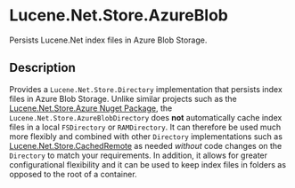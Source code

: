 # Lucene.Net.Store.AzureBlob

Persists Lucene.Net index files in Azure Blob Storage.

## Description

Provides a `Lucene.Net.Store.Directory` implementation that persists index files in Azure Blob Storage. Unlike similar
projects such as the [Lucene.Net.Store.Azure Nuget Package](https://www.nuget.org/packages/Lucene.Net.Store.Azure),
the `Lucene.Net.Store.AzureBlobDirectory` does **not** automatically cache index files in a local `FSDirectory` or
`RAMDirectory`. It can therefore be used much more flexibly and combined with other `Directory` implementations such
as [Lucene.Net.Store.CachedRemote](https://www.nuget.org/packages/Lucene.Net.Store.CachedRemote/) as needed *without*
code changes on the `Directory` to match your requirements. In addition, it allows for greater configurational
flexibility and it can be used to keep index files in folders as opposed to the root of a container.
